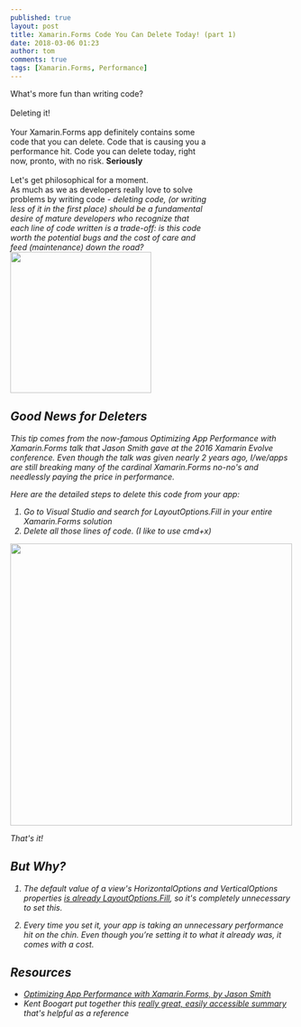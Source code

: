 ```yaml
---
published: true
layout: post
title: Xamarin.Forms Code You Can Delete Today! (part 1)
date: 2018-03-06 01:23
author: tom
comments: true
tags: [Xamarin.Forms, Performance]
---
```


<div>
    <div style="display: inline-block; width: 70%; vertical-align: top;">
    What's more fun than writing code?
    <br/><br/>
    Deleting it! 
    <br/><br/>
    Your Xamarin.Forms app definitely contains some code that you can delete. Code that is causing you a performance hit. Code you can delete today, right now, pronto, with no risk. <b>Seriously</b> 
    <br/><br/>
    Let's get philosophical for a moment. <br/>
    As much as we as developers really love to solve problems by writing code - <i>deleting<i/> code, (or writing less of it in the first place) should be a fundamental desire of mature developers who recognize that each line of code written is a trade-off: is this code worth the potential bugs and the cost of care and feed (maintenance) down the road? 
    </div>
    <div style="display: inline-block;" align="top">
        <img src="{{site.baseurl}}/images/XFCodeYouCanDelete/Anticode.png" style="width: 250px;"/> 
    </div>
</div>



## Good News for Deleters

This tip comes from the now-famous Optimizing App Performance with Xamarin.Forms talk that Jason Smith gave at the 2016 Xamarin Evolve conference. Even though the talk was given nearly 2 years ago, I/we/apps are still breaking many of the cardinal Xamarin.Forms no-no's and needlessly paying the price in performance.  

Here are the detailed steps to delete this code from your app:

1. Go to Visual Studio and search for LayoutOptions.Fill in your entire Xamarin.Forms solution  
2. Delete all those lines of code. (I like to use cmd+x)

<img src="{{site.baseurl}}/images/XFCodeYouCanDelete/FindLayoutOptions.Fill.png" style="width: 500px;"/> 


That's it!  


## But Why?

1. The default value of a view's HorizontalOptions and VerticalOptions properties [is _already_ LayoutOptions.Fill](https://developer.xamarin.com/guides/xamarin-forms/user-interface/layouts/layout-options/#Overview), so it's completely unnecessary to set this.  

1. Every time you set it, your app is taking an unnecessary performance hit on the chin. Even though you’re setting it to what it already was, it comes with a cost.  



## Resources
- [Optimizing App Performance with Xamarin.Forms, by Jason Smith](https://www.youtube.com/watch?v=RZvdql3Ev0E)
- Kent Boogart put together this [really great, easily accessible summary](https://kent-boogaart.com/blog/jason-smith%27s-xamarin-forms-performance-tips) that's helpful as a reference